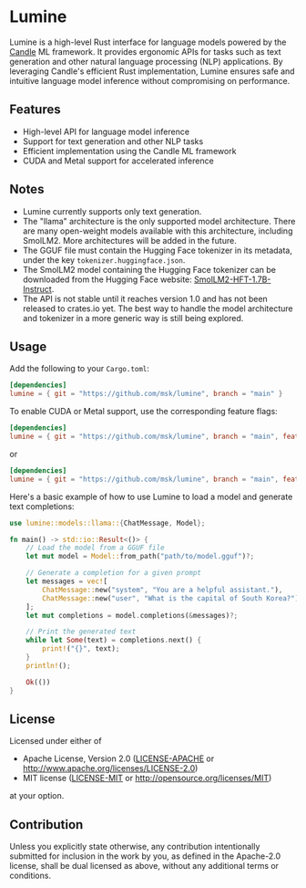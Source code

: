 # Lumine

Lumine is a high-level Rust interface for language models powered by the
[Candle](https://github.com/huggingface/candle) ML framework. It provides
ergonomic APIs for tasks such as text generation and other natural language
processing (NLP) applications. By leveraging Candle's efficient Rust
implementation, Lumine ensures safe and intuitive language model inference
without compromising on performance.

## Features

- High-level API for language model inference
- Support for text generation and other NLP tasks
- Efficient implementation using the Candle ML framework
- CUDA and Metal support for accelerated inference

## Notes

- Lumine currently supports only text generation.
- The "llama" architecture is the only supported model architecture. There are
  many open-weight models available with this architecture, including SmolLM2.
  More architectures will be added in the future.
- The GGUF file must contain the Hugging Face tokenizer in its metadata, under
  the key `tokenizer.huggingface.json`.
- The SmolLM2 model containing the Hugging Face tokenizer can be downloaded from
  the Hugging Face website:
  [SmolLM2-HFT-1.7B-Instruct](https://huggingface.co/minskim/SmolLM2-HFT-1.7B-Instruct).
- The API is not stable until it reaches version 1.0 and has not been released
  to crates.io yet. The best way to handle the model architecture and tokenizer
  in a more generic way is still being explored.

## Usage

Add the following to your `Cargo.toml`:

```toml
[dependencies]
lumine = { git = "https://github.com/msk/lumine", branch = "main" }
```

To enable CUDA or Metal support, use the corresponding feature flags:

```toml
[dependencies]
lumine = { git = "https://github.com/msk/lumine", branch = "main", features = ["cuda"] }
```

or

```toml
[dependencies]
lumine = { git = "https://github.com/msk/lumine", branch = "main", features = ["metal"] }
```

Here's a basic example of how to use Lumine to load a model and generate text
completions:

```rust
use lumine::models::llama::{ChatMessage, Model};

fn main() -> std::io::Result<()> {
    // Load the model from a GGUF file
    let mut model = Model::from_path("path/to/model.gguf")?;

    // Generate a completion for a given prompt
    let messages = vec![
        ChatMessage::new("system", "You are a helpful assistant."),
        ChatMessage::new("user", "What is the capital of South Korea?"),
    ];
    let mut completions = model.completions(&messages)?;

    // Print the generated text
    while let Some(text) = completions.next() {
        print!("{}", text);
    }
    println!();

    Ok(())
}
```

## License

Licensed under either of

- Apache License, Version 2.0
   ([LICENSE-APACHE](LICENSE-APACHE) or <http://www.apache.org/licenses/LICENSE-2.0>)
- MIT license
   ([LICENSE-MIT](LICENSE-MIT) or <http://opensource.org/licenses/MIT>)

at your option.

## Contribution

Unless you explicitly state otherwise, any contribution intentionally submitted
for inclusion in the work by you, as defined in the Apache-2.0 license, shall be
dual licensed as above, without any additional terms or conditions.
